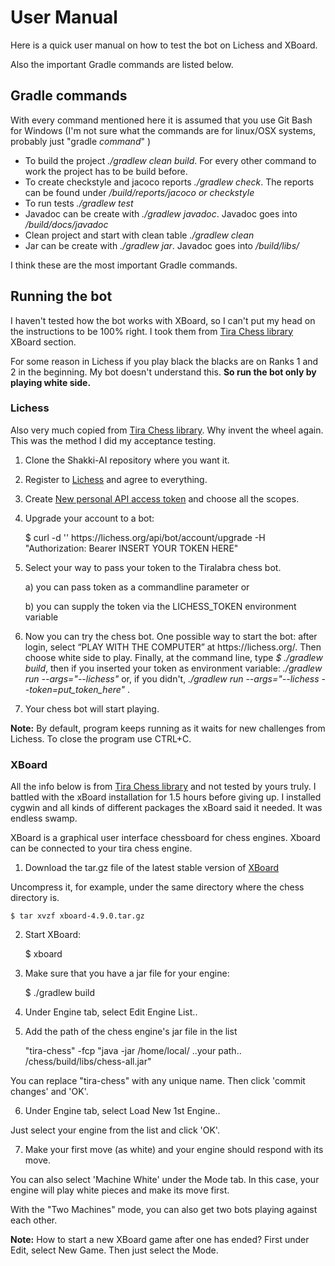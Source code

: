 # User Manual

Here is a quick user manual on how to test the bot on Lichess and XBoard.

Also the important Gradle commands are listed below.

## Gradle commands

With every command mentioned here it is assumed that you use Git Bash for Windows (I'm not sure what the commands are for linux/OSX systems, probably just "gradle *command*" )

* To build the project *./gradlew clean build*. For every other command to work the project has to be build before.
* To create checkstyle and jacoco reports *./gradlew check*. The reports can be found under */build/reports/jacoco or checkstyle*
* To run tests *./gradlew test*
* Javadoc can be create with *./gradlew javadoc*. Javadoc goes into */build/docs/javadoc*
* Clean project and start with clean table *./gradlew clean*
* Jar can be create with *./gradlew jar*. Javadoc goes into */build/libs/*

I think these are the most important Gradle commands.

## Running the bot

I haven't tested how the bot works with XBoard, so I can't put my head on the instructions to be 100% right. I took them from [Tira Chess library](https://github.com/TiraLabra/chess/blob/master/documentation/Beginners_guide.md) XBoard section.

For some reason in Lichess if you play black the blacks are on Ranks 1 and 2 in the beginning. My bot doesn't understand this. **So run the bot only by playing white side.**

### Lichess

Also very much copied from [Tira Chess library](https://github.com/TiraLabra/chess/blob/master/documentation/Beginners_guide.md). Why invent the wheel again. This was the method I did my acceptance testing.

1. Clone the Shakki-AI repository where you want it.
2. Register to [Lichess](https://lichess.org/signup) and agree to everything.
3. Create [New personal API access token](https://lichess.org/account/oauth/token/create) and choose all the scopes.
4. Upgrade your account to a bot:

    $ curl -d '' https<span></span>://lichess.org/api/bot/account/upgrade -H "Authorization: Bearer INSERT YOUR TOKEN HERE"

5. Select your way to pass your token to the Tiralabra chess bot.

    a) you can pass token as a commandline parameter or

    b) you can supply the token via the LICHESS_TOKEN environment variable

6. Now you can try the chess bot. One possible way to start the bot: after login, select “PLAY WITH THE COMPUTER” at https<span></span>://lichess.org/.
Then choose white side to play. Finally, at the command line, type
    *$ ./gradlew build*,
then if you inserted your token as environment variable:
    *./gradlew run --args="--lichess"*
or, if you didn't,
    *./gradlew run --args="--lichess --token=put_token_here"* .

7. Your chess bot will start playing.

**Note:** By default, program keeps running as it waits for new challenges from Lichess. To close the program use CTRL+C.

### XBoard

All the info below is from [Tira Chess library](https://github.com/TiraLabra/chess/blob/master/documentation/Beginners_guide.md) and not tested by yours truly. I battled with the xBoard installation for 1.5 hours before giving up. I installed cygwin and all kinds of different packages the xBoard said it needed. It was endless swamp.

XBoard is a graphical user interface chessboard for chess engines. Xboard can be connected to your tira chess engine.

1. Download the tar.gz file of the latest stable version of [XBoard](https://www.gnu.org/software/xboard/#download)

Uncompress it, for example, under the same directory where the chess directory is.

    $ tar xvzf xboard-4.9.0.tar.gz

2. Start XBoard:

    $ xboard

3. Make sure that you have a jar file for your engine:

    $ ./gradlew build

4. Under Engine tab, select Edit Engine List..

5. Add the path of the chess engine's jar file in the list

    "tira-chess" -fcp "java -jar /home/local/ ..your path.. /chess/build/libs/chess-all.jar"

You can replace "tira-chess" with any unique name.
Then click 'commit changes' and 'OK'.

6. Under Engine tab, select Load New 1st Engine..

Just select your engine from the list and click 'OK'.

7. Make your first move (as white) and your engine should respond with its move.

You can also select 'Machine White' under the Mode tab. In this case, your engine will play white pieces and make its move first.

With the "Two Machines" mode, you can also get two bots playing against each other.

**Note:** How to start a new XBoard game after one has ended? First under Edit, select New Game. Then just select the Mode.